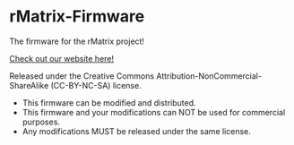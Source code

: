 # rMatrix-Firmware
 
The firmware for the rMatrix project!

[Check out our website here!](https://www.rmatrix.xyz)

Released under the Creative Commons Attribution-NonCommercial-ShareAlike (CC-BY-NC-SA) license.

- This firmware can be modified and distributed.
- This firmware and your modifications can NOT be used for commercial purposes.
- Any modifications MUST be released under the same license.
